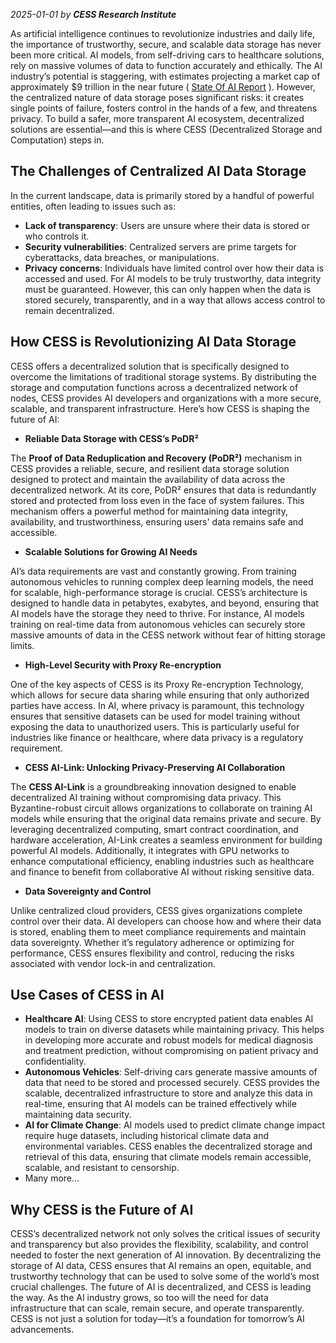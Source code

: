 *2025-01-01 by **CESS Research Institute*** 

As artificial intelligence continues to revolutionize industries and daily life, the importance of trustworthy, secure, and scalable data storage has never been more critical. AI models, from self-driving cars to healthcare solutions, rely on massive volumes of data to function accurately and ethically. The AI industry’s potential is staggering, with estimates projecting a market cap of approximately $9 trillion in the near future ( [State Of AI Report](https://www.stateof.ai/) ). However, the centralized nature of data storage poses significant risks: it creates single points of failure, fosters control in the hands of a few, and threatens privacy. To build a safer, more transparent AI ecosystem, decentralized solutions are essential—and this is where CESS (Decentralized Storage and Computation) steps in.

## The Challenges of Centralized AI Data Storage
In the current landscape, data is primarily stored by a handful of powerful entities, often leading to issues such as:
- **Lack of transparency**: Users are unsure where their data is stored or who controls it.
- **Security vulnerabilities**: Centralized servers are prime targets for cyberattacks, data breaches, or manipulations.
- **Privacy concerns**: Individuals have limited control over how their data is accessed and used.
For AI models to be truly trustworthy, data integrity must be guaranteed. However, this can only happen when the data is stored securely, transparently, and in a way that allows access control to remain decentralized.

## How CESS is Revolutionizing AI Data Storage
CESS offers a decentralized solution that is specifically designed to overcome the limitations of traditional storage systems. By distributing the storage and computation functions across a decentralized network of nodes, CESS provides AI developers and organizations with a more secure, scalable, and transparent infrastructure. Here’s how CESS is shaping the future of AI:
- **Reliable Data Storage with CESS’s PoDR²**

The **Proof of Data Reduplication and Recovery (PoDR²)** mechanism in CESS provides a reliable, secure, and resilient data storage solution designed to protect and maintain the availability of data across the decentralized network. At its core, PoDR² ensures that data is redundantly stored and protected from loss even in the face of system failures. This mechanism offers a powerful method for maintaining data integrity, availability, and trustworthiness, ensuring users' data remains safe and accessible.
-  **Scalable Solutions for Growing AI Needs**

AI’s data requirements are vast and constantly growing. From training autonomous vehicles to running complex deep learning models, the need for scalable, high-performance storage is crucial. CESS’s architecture is designed to handle data in petabytes, exabytes, and beyond, ensuring that AI models have the storage they need to thrive. For instance, AI models training on real-time data from autonomous vehicles can securely store massive amounts of data in the CESS network without fear of hitting storage limits.
- **High-Level Security with Proxy Re-encryption**

One of the key aspects of CESS is its Proxy Re-encryption Technology, which allows for secure data sharing while ensuring that only authorized parties have access. In AI, where privacy is paramount, this technology ensures that sensitive datasets can be used for model training without exposing the data to unauthorized users. This is particularly useful for industries like finance or healthcare, where data privacy is a regulatory requirement.
- **CESS AI-Link: Unlocking Privacy-Preserving AI Collaboration**

The **CESS AI-Link** is a groundbreaking innovation designed to enable decentralized AI training without compromising data privacy. This Byzantine-robust circuit allows organizations to collaborate on training AI models while ensuring that the original data remains private and secure. By leveraging decentralized computing, smart contract coordination, and hardware acceleration, AI-Link creates a seamless environment for building powerful AI models. Additionally, it integrates with GPU networks to enhance computational efficiency, enabling industries such as healthcare and finance to benefit from collaborative AI without risking sensitive data.
- **Data Sovereignty and Control**

Unlike centralized cloud providers, CESS gives organizations complete control over their data. AI developers can choose how and where their data is stored, enabling them to meet compliance requirements and maintain data sovereignty. Whether it’s regulatory adherence or optimizing for performance, CESS ensures flexibility and control, reducing the risks associated with vendor lock-in and centralization.

## Use Cases of CESS in AI
- **Healthcare AI**: Using CESS to store encrypted patient data enables AI models to train on diverse datasets while maintaining privacy. This helps in developing more accurate and robust models for medical diagnosis and treatment prediction, without compromising on patient privacy and confidentiality.
- **Autonomous Vehicles**: Self-driving cars generate massive amounts of data that need to be stored and processed securely. CESS provides the scalable, decentralized infrastructure to store and analyze this data in real-time, ensuring that AI models can be trained effectively while maintaining data security.
- **AI for Climate Change**: AI models used to predict climate change impact require huge datasets, including historical climate data and environmental variables. CESS enables the decentralized storage and retrieval of this data, ensuring that climate models remain accessible, scalable, and resistant to censorship.
- Many more...

## Why CESS is the Future of AI
CESS’s decentralized network not only solves the critical issues of security and transparency but also provides the flexibility, scalability, and control needed to foster the next generation of AI innovation. By decentralizing the storage of AI data, CESS ensures that AI remains an open, equitable, and trustworthy technology that can be used to solve some of the world’s most crucial challenges.
The future of AI is decentralized, and CESS is leading the way. As the AI industry grows, so too will the need for data infrastructure that can scale, remain secure, and operate transparently. CESS is not just a solution for today—it’s a foundation for tomorrow’s AI advancements.
